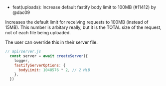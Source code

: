 - feat(uploads): Increase default fastify body limit to 100MB (#11412) by @dac09

Increases the default limit for receiving requests to 100MB (instead of 15MB). This number is arbitary really, but it is the TOTAL size of the request, not of each file being uploaded. 

The user can override this in their server file. 

```jsx
// api/server.js
  const server = await createServer({
    logger,
    fastifyServerOptions: {
      bodyLimit: 1048576 * 2, // 2 MiB
    },
  })
```